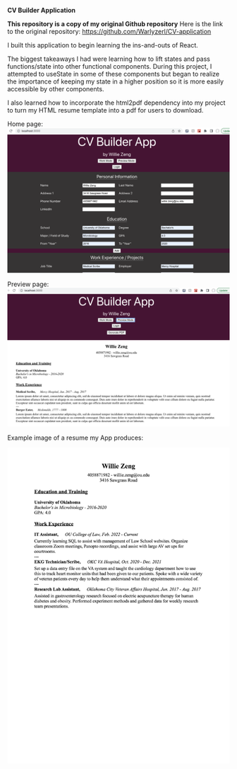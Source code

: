 **CV Builder Application**

**This repository is a copy of my original Github repository**
Here is the link to the original repository: https://github.com/Warlyzerl/CV-application

I built this application to begin learning the ins-and-outs of React. 

The biggest takeaways I had were learning how to lift states and pass functions/state into other functional components. During this project, I attempted to useState in some of these components but began to realize the importance of keeping my state in a higher position so it is more easily accessible by other components. 

I also learned how to incorporate the html2pdf dependency into my project to turn my HTML resume template into a pdf for users to download. 

Home page:
<img src="Working-page.png" alt="working-page" title="working-page">

Preview page:
<img src="Preview-page.png" alt="preview-page" title="preview-page">

Example image of a resume my App produces:

<img src="test-1.png" alt="Resume" title="Resume">